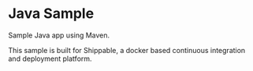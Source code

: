 Java Sample
================

Sample Java app using Maven.

This sample is built for Shippable, a docker based continuous integration and deployment platform.
